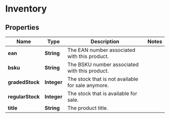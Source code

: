 # Inventory

## Properties

 Name             | Type        | Description                                       | Notes 
------------------|-------------|---------------------------------------------------|-------
 **ean**          | **String**  | The EAN number associated with this product.      |
 **bsku**         | **String**  | The BSKU number associated with this product.     |
 **gradedStock**  | **Integer** | The stock that is not available for sale anymore. |
 **regularStock** | **Integer** | The stock that is available for sale.             |
 **title**        | **String**  | The product title.                                | 



